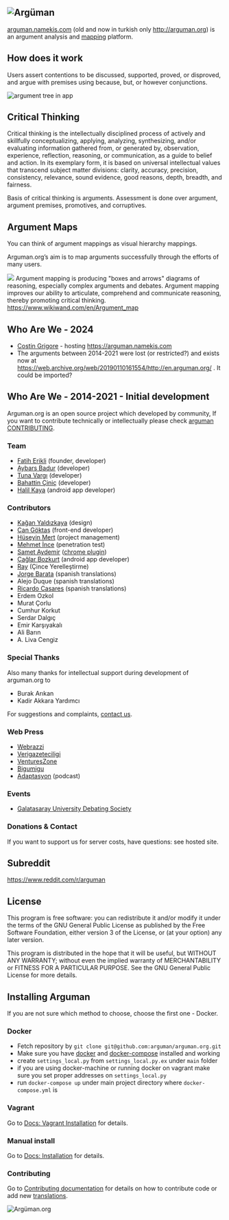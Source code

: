 ![Argüman](http://arguman.org/static/img/logo.png)
----
[arguman.namekis.com](https://arguman.namekis.com) (old and now in turkish only http://arguman.org) is an argument analysis and [mapping](https://www.wikiwand.com/en/Argument_map) platform.

## How does it work

Users assert contentions to be discussed, supported, proved, or disproved, and argue with premises using because, but, or however conjunctions.

![argument tree in app](https://raw.githubusercontent.com/arguman/arguman.org/master/example-argument.png?)

## Critical Thinking

Critical thinking is the intellectually disciplined process of actively and skillfully conceptualizing, applying, analyzing, synthesizing, and/or evaluating information gathered from, or generated by, observation, experience, reflection, reasoning, or communication, as a guide to belief and action. In its exemplary form, it is based on universal intellectual values that transcend subject matter divisions: clarity, accuracy, precision, consistency, relevance, sound evidence, good reasons, depth, breadth, and fairness.

Basis of critical thinking is arguments. Assessment is done over argument, argument premises, promotives, and corruptives.

## Argument Maps
You can think of argument mappings as visual hierarchy mappings.

Arguman.org’s aim is to map arguments successfully through the efforts of many users.

![](https://raw.githubusercontent.com/arguman/arguman.org/master/argument-map.png)
Argument mapping is producing "boxes and arrows" diagrams of reasoning, especially complex arguments and debates. Argument mapping improves our ability to articulate, comprehend and communicate reasoning, thereby promoting critical thinking.
<https://www.wikiwand.com/en/Argument_map>



## Who Are We - 2024

- [Costin Grigore](https://raisercostin.org) - hosting <https://arguman.namekis.com>
- The arguments between 2014-2021 were lost (or restricted?) and exists now at <https://web.archive.org/web/20190110161554/http://en.arguman.org/> . It could be imported?

## Who Are We - 2014-2021 - Initial development

Arguman.org is an open source project which developed by community, If you want to contribute technically or intellectually please check [arguman CONTRIBUTING](https://github.com/arguman/arguman.org/blob/master/CONTRIBUTING.md).

### Team

- [Fatih Erikli](http://fatiherikli.com) (founder, developer)
- [Aybars Badur](https://twitter.com/aybarsbadur) (developer)
- [Tuna Vargı](http://tunavargi.com/) (developer)
- [Bahattin Çiniç](http://bahattincinic.com/) (developer)
- [Halil Kaya](http://halilkaya.net) (android app developer)

### Contributors

- [Kağan Yaldızkaya](https://dribbble.com/kagan) (design)
- [Can Göktaş](https://twitter.com/cangokt) (front-end developer)
- [Hüseyin Mert](https://twitter.com/hmert) (project management)
- [Mehmet İnce](https://twitter.com/mdisec) (penetration test)
- [Samet Aydemir](https://twitter.com/samet_aydemir) ([chrome plugin](https://chrome.google.com/webstore/detail/arguman/infgfejecdecnalkcjfemcibiponjban/related?hl=tr))
- [Çağlar Bozkurt](http://caglarbozkurt.com) (android app developer)
- [Ray](https://github.com/tvvocold) (Çince Yerelleştirme)
- [Jorge Barata](jorge.barata.gonzalez@gmail.com) (spanish translations)
- Alejo Duque (spanish translations)
- [Ricardo Casares](http://analogic.al) (spanish translations)
- Erdem Ozkol
- Murat Çorlu
- Cumhur Korkut
- Serdar Dalgıç
- Emir Karşıyakalı
- Ali Barın
- A. Liva Cengiz

### Special Thanks

Also many thanks for intellectual support during development of arguman.org to
- Burak Arıkan
- Kadir Akkara Yardımcı

For suggestions and complaints, [contact us](https://github.com/arguman/arguman.org/issues).

### Web Press

- [Webrazzi](http://webrazzi.com/2014/10/31/arguman-org-platform/)
- [Verigazeteciligi](http://www.verigazeteciligi.com/arguman-org-arguman-analiz-ve-haritalama-platformu/)
- [VenturesZone](http://ventureszone.com/girisimler/turk-girisimler/arguman-org-arguman-analiz-ve-haritalama-platformu/)
- [Bigumigu](http://bigumigu.com/haber/bir-argumaniniz-mi-var-gecerliligini-tartisalim)
- [Adaptasyon](http://adaptasyon.tumblr.com/post/105016798063/adaptasyon-4-d%C3%B6nem-2-b%C3%B6l%C3%BCm-argumanorg) (podcast)

### Events

- [Galatasaray University Debating Society](http://arguman.org/blog/galatasaray-universitesi-munazara-egitimi-gunlerindeydik/)

### Donations & Contact

If you want to support us for server costs, have questions: see hosted site.



## Subreddit
<https://www.reddit.com/r/arguman>

## License

This program is free software: you can redistribute it and/or modify it under the terms of the GNU General Public License as published by the Free Software Foundation, either version 3 of the License, or (at your option) any later version.

This program is distributed in the hope that it will be useful, but WITHOUT ANY WARRANTY; without even the implied warranty of MERCHANTABILITY or FITNESS FOR A PARTICULAR PURPOSE.  See the GNU General Public License for more details.

## Installing Arguman

If you are not sure which method to choose, choose the first one - Docker.

### Docker

- Fetch repository by `git clone git@github.com:arguman/arguman.org.git`
- Make sure you have [docker](http://docker.io) and [docker-compose](https://docs.docker.com/compose/install/) installed and working
- create `settings_local.py` from `settings_local.py.ex` under `main` folder
- if you are using docker-machine or running docker on vagrant make sure you set proper addresses on `settings_local.py`
- run `docker-compose up` under main project directory where `docker-compose.yml` is

### Vagrant

Go to [Docs: Vagrant Installation](docs/vagrant_installation.md) for details.
 
### Manual install

Go to [Docs: Installation](docs/installation.md) for details.

### Contributing

Go to [Contributing documentation](CONTRIBUTING.md) for details on how to contribute code or add new [translations](CONTRIBUTING.md#translations).

![Argüman.org](https://avatars3.githubusercontent.com/u/9404651?s=200&v=4)
